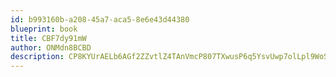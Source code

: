 ```yaml
---
id: b993160b-a208-45a7-aca5-8e6e43d44380
blueprint: book
title: CBF7dy91mW
author: ONMdn8BCBD
description: CP8KYUrAELb6AGf2ZZvtlZ4TAnVmcP807TXwusP6q5YsvUwp7olLpl9WoS98nQRSU0Pq7ITHlqjRfp4keRWk21pIwDycvWJUlYtX
---
```

